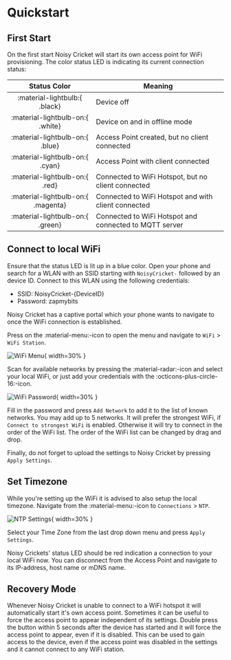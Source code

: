 # Quickstart

## First Start

On the first start Noisy Cricket will start its own access point for WiFi provisioning. The color status LED is indicating its current connection status:

|            Status Color            | Meaning                                                |
| :--------------------------------: | ------------------------------------------------------ |
|   :material-lightbulb:{ .black}    | Device off                                             |
|  :material-lightbulb-on:{ .white}  | Device on and in offline mode                          |
|  :material-lightbulb-on:{ .blue}   | Access Point created, but no client connected          |
|  :material-lightbulb-on:{ .cyan}   | Access Point with client connected                     |
|   :material-lightbulb-on:{ .red}   | Connected to WiFi Hotspot, but no client connected     |
| :material-lightbulb-on:{ .magenta} | Connected to WiFi Hotspot and with client connected    |
|  :material-lightbulb-on:{ .green}  | Connected to WiFi Hotspot and connected to MQTT server |

## Connect to local WiFi

Ensure that the status LED is lit up in a blue color. Open your phone and search for a WLAN with an SSID starting with `NoisyCricket-` followed by an device ID. Connect to this WLAN using the following credentials:

- SSID: NoisyCricket-{DeviceID}
- Password: zapmybits

Noisy Cricket has a captive portal which your phone wants to navigate to once the WiFi connection is established.

Press on the :material-menu:-icon to open the menu and navigate to `WiFi` > `WiFi Station`.

![WiFi Menu](../media/WiFi-Menu.jpg){ width=30% }

Scan for available networks by pressing the :material-radar:-icon and select your local WiFi, or just add your credentials with the :octicons-plus-circle-16:-icon.

![WiFi Password](../media/WiFi-pwd.jpg){ width=30% }

Fill in the password and press `Add Network` to add it to the list of known networks. You may add up to 5 networks. It will prefer the strongest WiFi, if `Connect to strongest WiFi` is enabled. Otherwise it will try to connect in the order of the WiFi list. The order of the WiFi list can be changed by drag and drop.

Finally, do not forget to upload the settings to Noisy Cricket by pressing `Apply Settings`.

## Set Timezone

While you're setting up the WiFi it is advised to also setup the local timezone. Navigate from the :material-menu:-icon to `Connections` > `NTP`.

![NTP Settings](../media/NTP-Settings.jpg){ width=30% }

Select your Time Zone from the last drop down menu and press `Apply Settings`.

Noisy Crickets' status LED should be red indication a connection to your local WiFi now. You can disconnect from the Access Point and navigate to its IP-address, host name or mDNS name.

## Recovery Mode

Whenever Noisy Cricket is unable to connect to a WiFi hotspot it will automatically start it's own access point. Sometimes it can be useful to force the access point to appear independent of its settings. Double press the button within 5 seconds after the device has started and it will force the access point to appear, even if it is disabled. This can be used to gain access to the device, even if the access point was disabled in the settings and it cannot connect to any WiFi station.
